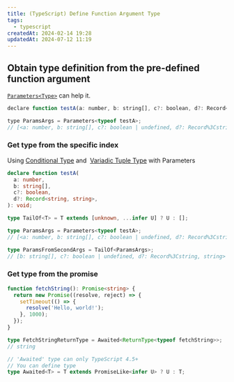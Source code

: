 ```yaml
---
title: (TypeScript) Define Function Argument Type
tags:
  - typescript
createdAt: 2024-02-14 19:28
updatedAt: 2024-07-12 11:19
---
```


## Obtain type definition from the pre-defined function argument

[`Parameters<Type>`](https://www.typescriptlang.org/docs/handbook/utility-types.html#parameterstype) can help it.

```javascript
declare function testA(a: number, b: string[], c?: boolean, d?: Record<string, string>): void;

type ParamsArgs = Parameters<typeof testA>;
// [<a: number, b: string[], c?: boolean | undefined, d?: Record%3Cstring, string> | undefined]
```

### Get type from the specific index

Using [Conditional Type](https://www.typescriptlang.org/docs/handbook/2/conditional-types.html) and  [Variadic Tuple Type](https://www.typescriptlang.org/docs/handbook/release-notes/typescript-4-0.html#variadic-tuple-types) with Parameters

```typescript
declare function testA(
  a: number,
  b: string[],
  c?: boolean,
  d?: Record<string, string>,
): void;

type TailOf<T> = T extends [unknown, ...infer U] ? U : [];

type ParamsArgs = Parameters<typeof testA>;
// [<a: number, b: string[], c?: boolean | undefined, d?: Record%3Cstring, string> | undefined]

type ParamsFromSecondArgs = TailOf<ParamsArgs>;
// [b: string[], c?: boolean | undefined, d?: Record%3Cstring, string> | undefined]
```

### Get type from the promise

```typescript
function fetchString(): Promise<string> {
  return new Promise((resolve, reject) => {
    setTimeout(() => {
      resolve('Hello, world!');
    }, 1000);
  });
}

type FetchStringReturnType = Awaited<ReturnType<typeof fetchString>>;
// string

// 'Awaited' type can only TypeScript 4.5+
// You can define type
type Awaited<T> = T extends PromiseLike<infer U> ? U : T;
```
